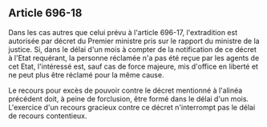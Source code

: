 Article 696-18
----
Dans les cas autres que celui prévu à l'article 696-17, l'extradition est
autorisée par décret du Premier ministre pris sur le rapport du ministre de la
justice. Si, dans le délai d'un mois à compter de la notification de ce décret à
l'Etat requérant, la personne réclamée n'a pas été reçue par les agents de cet
Etat, l'intéressé est, sauf cas de force majeure, mis d'office en liberté et ne
peut plus être réclamé pour la même cause.

Le recours pour excès de pouvoir contre le décret mentionné à l'alinéa précédent
doit, à peine de forclusion, être formé dans le délai d'un mois. L'exercice d'un
recours gracieux contre ce décret n'interrompt pas le délai de recours
contentieux.
